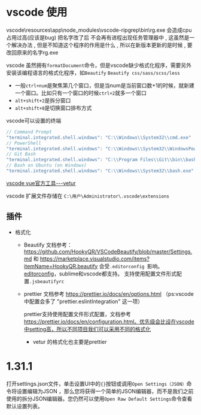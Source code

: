 # vscode 使用

vscode\resources\app\node_modules\vscode-ripgrep\bin\rg.exe 会造成cpu占用过高(应该是bug)
把名字改了后 不会再有进程出现任务管理器中 , 这虽然是一个解决办法 , 但是不知道这个程序的作用是什么 , 所以在新版本更新的是时候 , 要改回原来的名字rg.exe


vscode 虽然拥有`formatDocument`命令，但是vscode缺少格式化程序，需要另外安装该编程语言的格式化程序，如`Beautify` `Beautify css/sass/scss/less`


* 一般`ctrl+num`是聚焦第几个窗口，但是当num是当前窗口数+1的时候，就新建一个窗口。比如只有一个窗口的时候`ctrl+2`就多一个窗口
* `alt+shift+2`是拆分窗口
* `alt+shift+8`是切换窗口排布方式


vscode可以设置的终端
``` javascript
// Command Prompt
"terminal.integrated.shell.windows": "C:\\Windows\\System32\\cmd.exe"
// PowerShell
"terminal.integrated.shell.windows": "C:\\Windows\\System32\\WindowsPowerShell\\v1.0\\powershell.exe"
// Git Bash
"terminal.integrated.shell.windows": "C:\\Program Files\\Git\\bin\\bash.exe"
// Bash on Ubuntu (on Windows)
"terminal.integrated.shell.windows": "C:\\Windows\\System32\\bash.exe"
```


[vscode vue官方工具---vetur](https://vuejs.github.io/vetur/)

vscode 扩展文件存储在 `C:\用户\Administrator\.vscode\extensions`


## 插件

* 格式化
    - Beautify
        文档参考：https://github.com/HookyQR/VSCodeBeautify/blob/master/Settings.md 和 https://marketplace.visualstudio.com/items?itemName=HookyQR.beautify
        会受`.editorconfig `影响。[editorconfig](https://editorconfig.org/)，sublime和vscode都支持。
        支持使用配置文件形式配置`.jsbeautifyrc`

    - prettier
        文档参考 https://prettier.io/docs/en/options.html （ps:vscode 中配置会多了 "prettier.eslintIntegration" 这一项）

        prettier支持使用配置文件形式配置，文档参考 https://prettier.io/docs/en/configuration.html。优先级会比设在vscode中setting高，所以不同项目我们可以采用不同的格式化

        + vetur 的格式化也主要是prettier

# 1.31.1

打开settings.json文件，单击设置UI中的`{}`按钮或调用`Open Settings（JSON）`命令将设置编辑为JSON ，那么您将获得一个简单的JSON编辑器，而不是我们之前使用的拆分JSON编辑器。您仍然可以使用`Open Raw Default Settings`命令查看默认设置列表。